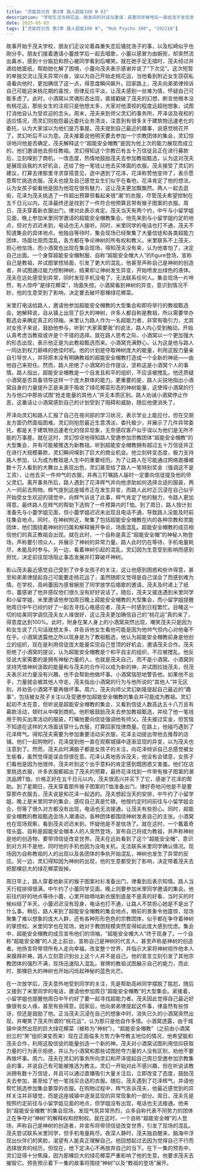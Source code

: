 ```yaml
---
title: "灵能百分百 第3季 路人超能100 Ⅲ 03"
description: "学校生活与桃花运，朋友间的对话与邀请：森重同学被甩后一直给浩子发信息，引发朋友们议论；松崎同学似乎也分手了。朋友邀请小蕾放学后去唱歌。学校生活与桃花运，小蕾的拒绝与尴尬：小蕾以感冒为由拒绝唱歌邀请，鼻水流出感到糟糕，担心被朋友看到后被嘲笑。学校生活与桃花运，路人的帮助：小蕾的鼻水喷出，担心被嘲笑。路人出现，给了小蕾面纸，小蕾感谢路人同学。学校生活与桃花运，路人的心理变化：路人因和小蕾有了单独交流（得到面纸并被说“下次见”）而感到高兴，认为自己可能开始走桃花运，看到女生看他并窃窃私语时，更加确信了这一点，得意度达到100%。学校生活与桃花运，与律的交谈：路人向弟弟律倾诉自己可能走桃花运的事，但律听后表情平淡，路人又感到丢脸，认为可能是自己误会了。学校生活与桃花运，小酒窝的出现与质疑：小酒窝（Dimple）以灵魂形态出现，对路人说他没有桃花运，女生看他只是他想多了，他被大家漠视的程度超出想象，试图打破路人对自己受欢迎的幻想。超能安全帽教与教祖甄选，米里同学的电话：米里同学打电话给路人，邀请他参加超能安全帽教的大型集会和教祖甄选会。超能安全帽教与教祖甄选，超能安全帽教的现状：米里解释自从神树出现后，涌现了许多自称教祖的人，为了选出真正的教祖而举办甄选会。她希望路人参加，认为作为超能力者的他很有吸引力，女生们会吃这一套。超能安全帽教与教祖甄选，路人对当教祖的考虑：路人听到“大家需要我”后有所触动，开始考虑当教祖或许不错。超能安全帽教与教祖甄选，小酒窝的野心：小酒窝表示他现身是为了教祖甄选，认为这是他与路人登上顶点的时机，要抢走神树的能量，自己来指引世人，将没有教祖的超能安全帽教打造成新的神。超能安全帽教与教祖甄选，路人与小酒窝的分歧：路人拒绝小酒窝的合作提议，认为这是小酒窝个人的事情。他指出超能安全帽教是自发且和平的组织，搅乱他们不好。他还质疑小酒窝没有领导集体的力量，并指出小酒窝的力量提升是因为吸收了绿花椰菜的能量，这与他口中“抢走能量的其他人”没有区别。超能安全帽教与教祖甄选，路人的劝诫与小酒窝的消失：路人劝小酒窝不要再做坏事，小酒窝感到被阻止并受到威胁，最后消失了。灵幻事务所的日常与委托，芹泽的近况：芹泽向灵幻和路人汇报夜间部的情况，表示学习没问题但交朋友有困难。灵幻事务所的日常与委托，灵幻的抱怨：灵幻抱怨最近委托很少，业务清淡。他展示了一些委托，发现有四件都是关于建筑物急速老化的怪异现象，感叹大家误以为他们是万事通。灵幻事务所的日常与委托，得知路人要参加集会：灵幻得知路人要参加宗教团体集会（超能安全帽教），并可能被选为教祖，感到震惊。灵幻事务所的日常与委托，灵幻的商业嗅觉：灵幻看到超能安全帽教拥有五十万以上信徒并进行募款的信息，闻到了商机。灵幻事务所的日常与委托，灵幻的支持与资助：灵幻立刻鼓励路人去参加，认为男人应该当一次教祖，并给了路人一笔奖金（作为奖金而非薪水）让他去买衣服，强调这是他人生的最大舞台，会有几十万人看到他，要他穿帅气的衣服并记得提他的师父灵幻。购物与朋友，路人的烦恼：路人拿到奖金，但不知道大舞台上应该穿什么衣服，打算回家找律商量。购物与朋友，偶遇花泽辉气：路人在路上遇到了花泽辉气。购物与朋友，花泽的帮助：花泽辉气得知路人需要买衣服参加重要活动后，主动提出带路人去不错的店。购物与朋友，关于城镇异变的对话：花泽提到他一直在观察这座城镇，发现了逐渐显现的异变，认为路人也发现了。但路人此时心系女生对他的关注，反而向花泽倾诉自己总感觉被女生看。购物与朋友，花泽的肯定：花泽告诉路人他没有会错意，认为路人很帅，所以女孩子才会偷看他。路人对此感到困惑和害羞。购物与朋友，购买新衣服：花泽带着路人去买衣服，路人觉得大部分都超出预算。最终花泽找到一件猴子图案的衣服刚好在五千日元预算内，路人很高兴并买下了它。集会当天的状况，律的反应：星期日早上，律看到路人穿着新买的猴子图案衣服，表示知道了。集会当天的状况，路人的日程：路人感叹自己今天很忙，中午约了小留学姐（Tsubomi），晚上是米里同学（Milly）的集会。集会当天的状况，等待小留学姐：路人去约定地点等待小留学姐，开始怀疑新衣服是否真的帅，感到当时选的时候太烦恼了。小留学姐迟迟未来且电话不接，路人担心她出了什么事。集会当天的状况，抵达集会现场：路人抵达超能安全帽教集会现场，看到大量人群和各种宗教团体都在争夺神树的主导权，感到人数惊人。米里也在现场，她对教团的突然壮大感到担忧。集会当天的状况，冒牌教祖出现：超能安全帽教成员宣布他们的教祖“超能安全帽大人”现身了。一名自称“超能安全帽”的人出现，声称是神树的代言人，并是神树的创造主，要带领大家走向幸福，改变世界，让大家把神树当成他膜拜祈祷。路人意识到这个人不是自己。集会当天的状况，现场混乱与神树反应：其他宗教团体对冒牌教祖的宣言提出异议，现场开始混乱。冒牌教祖试图展现奇迹。神树开始闪烁蓝光。片尾与预告，内心独白：路人内心独白，描述了他在深夜清醒时，思绪中浮现出身边伙伴的笑容，以及希望有人理解自己的愿望。他反思过去因为觉得自己不行而放弃，但现在决定不再放弃自己的现在。片尾与预告，下集预告：灵幻出现，表示因为绿花椰菜（神树）影响了他的生意，让路人去破坏它。预告宣布下一集标题为“神树①~教祖登场~”。"
date: 2025-05-03
tags: ["灵能百分百 第3季 路人超能100 Ⅲ", "Mob Psycho 100", "202210"]
---
```


故事开始于茂夫学校，朋友们正议论着森重失恋后骚扰浩子的事，以及松崎似乎也刚分手。朋友们接着邀请小蕾放学后一起去唱歌，小蕾以感冒为由婉拒，却突然流出鼻水，感到十分尴尬和担心被同学看到后嘲笑。就在她手足无措时，茂夫经过并递给她面纸，帮助她化解了困境，小蕾向茂夫表示感谢并说了“下次见”。这次短暂的单独交流让茂夫异常兴奋，误以为自己开始走桃花运，当他看到附近女生窃窃私语看向他时，更加确信了这一点，得意度瞬间飙升。回家路上，茂夫向弟弟律倾诉自己可能迎来桃花期的喜悦，但律反应平淡，让茂夫感到一丝难为情，怀疑自己可能多虑了。此时，小酒窝以灵魂形态出现，直接戳破了茂夫的幻想，断言他根本没有桃花运，那些女生的注视只是他想太多，大家对他漠视的程度远超他想象，试图打消他自认为受欢迎的念头。周末，茂夫来到师父灵幻的事务所，芹泽谈及夜校的适应情况，而灵幻则抱怨最近委托业务清淡，注意到有很多关于建筑物迅速老化的委托，认为大家误以为他们是万事屋。茂夫提到自己最近的趣事，说感觉桃花开了，灵幻听后不以为意。茂夫接着说他明天要去参加一个宗教团体的集会，灵幻惊讶地问他是否确定，茂夫解释这个“超能安全帽教”是因为他上次的能力展现而成立的，他们邀请他去担任教祖。灵幻得知这个宗教已有五十万信徒且正在进行募款后，立刻嗅到了商机，一改态度，热情地鼓励茂夫去参加教祖甄选，认为这对茂夫是展现自我的大好机会，还给了他一笔钱让他去买体面的衣服。茂夫接受了灵幻的建议，打算去律那里寻求穿搭意见，途中遇到了花泽，花泽称赞他变帅了，表示愿意帮忙挑选衣服。茂夫也提及自己感觉女生们似乎在看他，花泽肯定了他的想法，认为女孩子偷看他是因为他现在很有魅力，这让茂夫更加飘飘然。两人一起去逛街，花泽为茂夫挑选了一件超出预算但看起来很“潮”的衣服，尽管茂夫希望控制在五千日元以内，花泽最终还是找到了一件符合他预算且带有猴子图案的衣服。周日，茂夫穿着新衣服出门，律对此表示肯定。茂夫当天有两个约，中午与小留学姐见面，晚上参加米里同学邀请的超能安全帽教集会。他先来到与小留学姐约定的地点，但对方迟迟未到，电话也无人接听。同时，米里同学的电话也打不通，茂夫不知道集会的具体地点。他独自等待时，集会现场已经聚集了大量信徒和各类超能力团体，场面壮观而混乱，各方都在争论神树的所有权和教义。米里联系不上茂夫，担心他怯场，而小酒窝也出现在集会现场，得知茂夫没有来，认为他害怕了，决定自己出面。一个身穿超能安全帽制服、自称“超能安全帽大人”的figure登场，宣称自己是教祖，并试图掌控局面，引发了更大的混乱，他甚至声称自己是神树的创造者，并试图通过能力控制神树，结果却让神树发生异变，开始喷发出绿色的液体。茂夫在远处感受到异常，同时发现手机没电了，无法联系任何人。集会现场一片哗然，有人惊呼“是绿花椰菜”，场面失控。小酒窝看到神树的异变，意识到情况不妙，他的生意受到了影响，决定要去破坏那棵绿花椰菜。

米里打电话给路人，邀请他参加超能安全帽教的大型集会和即将举行的教祖甄选会。她解释说，自从镇上出现了巨大的神树，许多人都自称是教祖，所以需要举办甄选会来确定真正的领袖。米里认为路人作为一名超能力者，非常有吸引力，尤其对女孩子来说，鼓励他参与。听到“大家需要我”的说法，路人内心受到触动，开始认真考虑当教祖或许是个不错的选择。就在路人思考之际，小酒窝以一个更加强大的形态出现，表示他正是为此教祖甄选而来。小酒窝充满野心，认为这是他与路人一同达到权力巅峰的绝佳时机。他的计划是夺取神树庞大的能量，利用这股力量亲自引导世人，并将原本没有明确教祖的超能安全帽教打造成一个全新的神祇——由他自己来担任。然而，路人拒绝了小酒窝的合作提议，坚称这是小酒窝个人的事情。路人指出，超能安全帽教是一个自发且和平的组织，不应该被搅乱。他还质疑小酒窝是否具备领导这样一个庞大群体的能力。更重要的是，路人尖锐地指出小酒窝自身的力量提升正是来源于吸收了绿花椰菜形态的神树能量，这使得小酒窝的行为与他口中那些试图“抢走能量的其他人”并无本质区别。路人劝诫小酒窝停止作恶，这番话让小酒窝感到自己的计划受到了阻碍和威胁，随后他便消失了。

芹泽向灵幻和路人汇报了自己在夜间部的学习状况，表示学业上能应付，但在交朋友方面仍然面临困难。灵幻则抱怨最近生意清淡，委托极少，并展示了几件异常委托，都是关于建筑物迅速老化的怪异现象，无奈感叹客户似乎误以为他们是无所不能的万事屋。就在这时，灵幻惊讶地得知路人受邀参加宗教团体“超能安全帽教”的大型集会，并有可能被推选为新教祖。听到超能安全帽教拥有超过五十万信徒并正在进行大规模募款，灵幻瞬间嗅到了巨大的商业机会。他立刻转变态度，极力支持路人参加，认为成为教祖是人生中的重要经历。为了让路人在可能通过网络直播被数十万人看到的大舞台上表现出色，灵幻甚至给了路人一笔特别奖金（强调这不是工资），让他去买一件帅气的衣服，并再三叮嘱路人届时一定要向信徒提及他的师父灵幻。离开事务所后，路人遇到了花泽辉气并向他求助如何选择合适的服装，两人一同前去购物。辉气提到这座城市正在发生异变，而路人此时正沉浸在自己似乎开始受女生欢迎的错觉中，向辉气诉说了此事，辉气肯定了他的魅力，令路人更加得意。最终路人在辉气的帮助下选购了一件预算内的T恤。到了周日，路人按计划准备先与小蕾学姐见面，但小蕾学姐迟迟未出现且电话不通，导致路人没能及时前往集会地点。同时，在神树附近，聚集了包括超能安全帽教在内的各种宗教和灵能团体，他们围绕着神树的归属和解释展开争论，场面混乱。超能安全帽教的成员相信他们的真正教祖会出现。就在此时，一个自称是真正“超能安全帽”的神秘人物登场，声称要引领众人，并展示了神树的异常力量。路人此时仍在等待，手机电量耗尽，未能及时参与。另一边，看着神树引起的混乱，灵幻因为生意受到影响而感到担忧，决定前往现场阻止事态发展并打算破坏神树。

影山茂夫最近感觉自己受到了许多女孩子的关注，这让他感到困惑和些许得意，甚至和弟弟律提起自己可能要走桃花运了，虽然随即又觉得是自己误会了而感到难为情。在学校，高岭蕾因为感冒婉拒了同学放学后唱歌的邀请，茂夫及时递上了纸巾，蕾感谢了他并感叹他们很久没有好好说话了。随后，茂夫又接连遇到米里同学和小留学姐，米里邀请他参加周日晚上超能安全帽教的大型集会，而小留学姐提醒他周日中午已经约好了一起去寻找心电感应者，茂夫一时感到日程繁忙。目睹这一切的绘美同学调侃茂夫女人缘很好，这让茂夫更加确信自己的“桃花运”真的来了，得意度达到100%。此时，附身在某人身上的小酒窝突然出现，嘲笑茂夫只是因为和女生说了几句话就想太多，并告诉他女生看他可能是因为他帅气但内心对他毫不在乎。小酒窝透露他之所以现身是为了教祖甄选，他认为超能安全帽教前身是他创立的组织，现在是利用信徒庞大能量实现自己登顶的好机会，邀请茂夫合作。茂夫拒绝了小酒窝的提议，认为超能安全帽教是个和平自主的组织，不应被搅乱。他反驳说大家需要的是拥有神秘力量的人，也就是茂夫自己，而不是小酒窝。小酒窝则坚持凭借神树汲取的能量和与茂夫的合作可以成为新的神，并试图拉拢茂夫，但茂夫表示对力量没有兴趣，也不会帮助他做坏事。小酒窝恼怒地警告他，如果他不出手，力量就会被其他人夺走。茂夫指出小酒窝的行为与他所说的“其他人”并无区别，并劝告小酒窝不要再做坏事。周六，茂夫向师父灵幻新隆提起自己最近的“趣事”，包括被女孩子关注以及受邀参加超能安全帽教的集会并可能成为教祖。灵幻起初不太在意，但听说是超能安全帽教的集会，又看到信徒人数高达五十八万且有募款活动，顿时从中嗅到商机。他积极鼓励茂夫去参加教祖甄选，并给了他一笔钱用于购买出席活动的服装，叮嘱他要向信徒强调他有师父。茂夫接过奖金，但苦恼不知道在这样的大场面该穿什么衣服，打算回家找律商量。在路上，他碰巧遇到了花泽辉气。得知茂夫需要为参加重要活动买衣服，花泽主动提出带他去推荐的店铺。他们一起购物时，花泽提到他一直在观察城镇中逐渐显现的异变，以为茂夫也注意到了。然而，茂夫此时满脑子都是女孩子的关注，向花泽倾诉自己总感觉被女生偷看，虽然觉得是误会但很在意。花泽认真地告诉茂夫，他没有会错意，女孩子们看他是因为他很帅，茂夫听到这个出乎意料的肯定感到既困惑又害羞。他们在店里挑选衣服，许多衣服都超出了茂夫的预算，最终花泽找到一件带有猴子图案的潮流品牌T恤，价格正好在五千日元以内，茂夫很高兴并买下了它，感谢了花泽的帮助。到了星期日，茂夫穿着那件猴子图案的T恤准备出门，律好奇地问他是不是要穿那件衣服去，茂夫说是和花泽一起选的。茂夫想起当天的安排，中午约了小留学姐，晚上是米里同学的集会，感叹自己真是忙碌。他按约定时间前往与小留学姐会合，但等了很久对方都没有出现，电话也无法接通，让茂夫有些担心。同时，超能安全帽教的教祖甄选会场人潮涌动，各种团体都围绕神树发表自己的主张。小酒窝也在现场观察，看到茂夫迟迟未到，怀疑他是不是怯场了。就在这时，一个戴着奇怪头盔、自称是超能安全帽本人的人突然登场，宣布自己将成为教祖，并声称神树是他的创造物，要带领信徒改变世界。茂夫在远处看到了这个“超能安全帽”，意识到对方并不是他，同时他的手机也因为没电关机，无法联系米里同学确认情况。现场因为自称教祖的人的出现以及各团体的争执开始混乱，神树也发生了异常的反应。另一边，灵幻得知因为神树的出现，他的生意都受到了影响，决定带着茂夫去把那棵巨大的绿花椰菜毁掉。

周日早上，路人穿着他新买的猴子图案衬衫准备出门，律看到后表示知情。路人当天行程排得很满，中午约了小蕾同学见面，晚上则要参加米里同学邀请的集会。他前往约好的地点等待小蕾，心里开始嘀咕新衣服到底是不是真的好看，当时买的时候纠结了半天。小蕾迟迟没有现身，电话也打不通，让路人不禁担心她是不是出了什么事。稍后，路人来到了超能安全帽教的集会地点，眼前的景象令他震惊，现场聚集了难以想象的庞大人群，还有各种形形色色的宗教团体，似乎都在争夺着神树的掌控权。米里同学也在现场，她对于教团规模突然变得如此庞大感到忧虑。集会中，超能安全帽教的成员宣布他们的领袖，“超能安全帽大人”终于现身了。一个自称“超能安全帽”的人走上前台，宣称自己是神树的代言人，甚至声称是神树的创造者。他扬言将带领所有人走向幸福，改变整个世界，并指示大家将神树视作他本人来膜拜祈祷。路人立刻意识到台上这个人并不是自己。他的宣言立刻引发了其他宗教团体的强烈不满，现场迅速陷入混乱。冒牌的教祖试图展示自己的能力，而此时，那棵巨大的神树也开始闪烁起神秘的蓝色光芒。

在一次放学后，茂夫意外地受到同学的关注，先是帮助高岭同学摆脱了尴尬，随后又接到了米里同学的电话，邀请他参加周日“超能安全帽教”的大型集会。紧接着，小留学姐也提醒他周日中午约好了要一起寻找超能力者。茂夫因此觉得自己最近好像很有女人缘，甚至有些得意。回家后，他向弟弟律提起这件事，律虽然有些惊讶，但还是鼓励了他。正当茂夫沉浸在自己的想象中时，消失已久的小酒窝突然出现，并嘲笑了茂夫所谓的“桃花运”，认为那只是他自作多情。小酒窝透露，由于城镇中突然出现的巨大绿花椰菜（被称为“神树”），“超能安全帽教”（之前由小酒窝创立的“笑”组织演变而来）现在正面临多方势力争夺教主地位的情况，他希望能和茂夫合作，利用这股信徒的能量创造一个新的神。茂夫对小酒窝试图利用信仰获取力量的行为表示拒绝，并认为小酒窝和那些试图抢夺力量的人没有区别，劝他不要再做坏事。周六，茂夫在灵幻的事务所向灵幻和芹泽提起自己周日受邀参加宗教集会的事，并说自己有可能被推选为教主。灵幻一开始对此不感兴趣，但在听说该教派拥有数十万信徒，并且可以通过直播吸引大量关注后，立即改变了态度，鼓励茂夫去参加，甚至给了他一笔钱买合适的衣服。随后，茂夫遇到了花泽辉气，并请他帮忙挑选参加集会要穿的衣服。在购物过程中，辉气告诉茂夫，他最近感觉到的异样关注并非错觉，而是这座城镇中逐渐显现的异常现象的一部分。周日，茂夫先是按照约定前往与小留学姐见面的地点，但学姐没有出现，电话也无法接通。他来到“超能安全帽教”的集会现场，发现气氛异常热烈，众多自称代表不同势力的团体正在争夺对“神树”的解释权和控制权。就在这时，一个自称“超能安全帽”的人登场，声称自己是神树的创造者，并宣布将带领信徒改变世界，引发了现场的混乱。茂夫尝试联系米里同学，但手机电量耗尽。夜深人静时，茂夫独自醒来，脑海中浮现出伙伴们的笑脸，渴望有人能真正理解自己。他回想起过去因为觉得自己不行而选择放弃的经历，但现在，他下定决心不再放弃自己的当下。在下一集的预告中，灵幻显得十分焦躁，因为那棵巨大的绿花椰菜严重影响了他的生意，他要求茂夫去摧毁它。预告预示着下一集的故事将围绕“神树”以及“教祖的登场”展开。